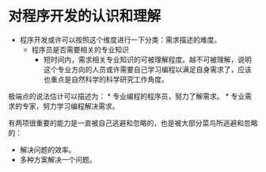 # 对程序开发的认识和理解

* 程序开发或许可以按照这个维度进行一下分类：需求描述的难度。
    * 程序员是否需要相关的专业知识
        * 短时间内，需求相关专业知识的可被理解程度。越不可被理解，说明这个专业方向的人员或许需要自己学习编程以满足自身需求了，应该也重点是自然科学的科学研究工作角度。

极端点的说法估计可以描述为：
    * 专业编程的程序员，努力了解需求。
    * 专业需求的专家，努力学习编程解决需求。
  

有两项很重要的能力是一直被自己逃避和忽略的，也是被大部分菜鸟所逃避和忽略的：
* 解决问题的效率。
* 多种方案解决一个问题。


